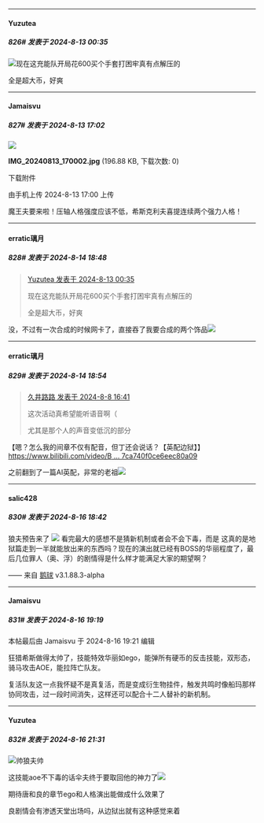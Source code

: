 ﻿
*****

####  Yuzutea  
##### 826#       发表于 2024-8-13 00:35

<img src="https://static.saraba1st.com/image/smiley/face2017/067.png" referrerpolicy="no-referrer">现在这充能队开局花600买个手套打困牢真有点解压的

全是超大币，好爽


*****

####  Jamaisvu  
##### 827#       发表于 2024-8-13 17:02

<img src="https://img.saraba1st.com/forum/202408/13/170047xqf537knt73t2knn.jpg" referrerpolicy="no-referrer">

<strong>IMG_20240813_170002.jpg</strong> (196.88 KB, 下载次数: 0)

下载附件

由手机上传
2024-8-13 17:00 上传

魔王夫要来啦！压轴人格强度应该不低，希斯克利夫喜提连续两个强力人格！


*****

####  erratic璃月  
##### 828#       发表于 2024-8-14 18:48

<blockquote><a href="httphttps://bbs.saraba1st.com/2b/forum.php?mod=redirect&amp;goto=findpost&amp;pid=65877209&amp;ptid=2120922" target="_blank">Yuzutea 发表于 2024-8-13 00:35</a>

现在这充能队开局花600买个手套打困牢真有点解压的

全是超大币，好爽</blockquote>
没，不过有一次合成的时候网卡了，直接吞了我要合成的两个饰品<img src="https://static.saraba1st.com/image/smiley/face2017/152.png" referrerpolicy="no-referrer">


*****

####  erratic璃月  
##### 829#       发表于 2024-8-14 18:54

<blockquote><a href="httphttps://bbs.saraba1st.com/2b/forum.php?mod=redirect&amp;goto=findpost&amp;pid=65834962&amp;ptid=2120922" target="_blank">久井路路 发表于 2024-8-8 16:41</a>

这次活动真希望能听语音啊（

尤其是那个人的声音变低沉的部分</blockquote>
【嗯？怎么我的间章不仅有配音，但丁还会说话？【英配边狱】】 [https://www.bilibili.com/video/B ... 7ca740f0ce6eec80a09](https://www.bilibili.com/video/BV14teFeWEpy/?share_source=copy_web&amp;vd_source=db850439b889d7ca740f0ce6eec80a09)

之前翻到了一篇AI英配，非常的老祖<img src="https://static.saraba1st.com/image/smiley/face2017/067.png" referrerpolicy="no-referrer">


*****

####  salic428  
##### 830#       发表于 2024-8-16 18:42

狼夫预告来了
<img src="https://p.sda1.dev/19/7b5e2630e50ad53176acd878da146a0c/image.jpg" referrerpolicy="no-referrer">
看完最大的感想不是猜新机制或者会不会下毒，而是
这真的是地狱篇走到一半就能放出来的东西吗？现在的演出就已经有BOSS的华丽程度了，最后几位罪人（奥、浮）的剧情得是什么样才能满足大家的期望啊？

—— 来自 [鹅球](https://www.pgyer.com/xfPejhuq) v3.1.88.3-alpha


*****

####  Jamaisvu  
##### 831#       发表于 2024-8-16 19:19

 本帖最后由 Jamaisvu 于 2024-8-16 19:21 编辑 

狂猎希斯做得太帅了，技能特效华丽如ego，能弹所有硬币的反击技能，双形态，骑马攻击AOE，能拉阵亡队友。

复活队友这一点我怀疑不是真复活，而是变成衍生物挂件，触发共鸣时像船玛那样协同攻击，过一段时间消失，这样还可以配合十二人替补的新机制。


*****

####  Yuzutea  
##### 832#       发表于 2024-8-16 21:31

<img src="https://static.saraba1st.com/image/smiley/face2017/067.png" referrerpolicy="no-referrer">帅狼夫帅

这技能aoe不下毒的话伞夫终于要取回他的神力了<img src="https://static.saraba1st.com/image/smiley/face2017/066.png" referrerpolicy="no-referrer">

期待唐和良的章节ego和人格演出能做成什么效果了

良剧情会有渗透天堂出场吗，从边狱出就有这种感觉来着

